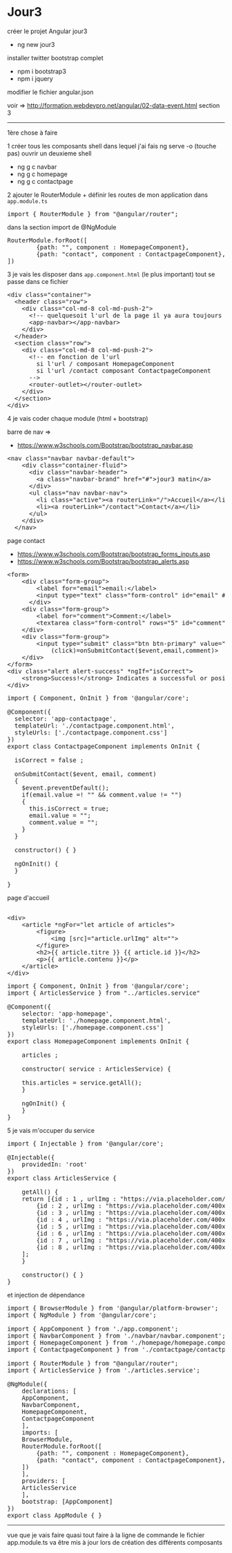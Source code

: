 # Jour3

créer le projet Angular jour3
- ng new jour3

installer twitter bootstrap complet 
- 	npm i bootstrap3
- 	npm i jquery 

modifier le fichier angular.json

voir => http://formation.webdevpro.net/angular/02-data-event.html section 3

---------------------------

1ère chose à faire 

1 créer tous les composants
	shell dans lequel j'ai fais ng serve -o (touche pas)
	ouvrir un deuxieme shell
- ng g c navbar
- ng g c homepage
- ng g c contactpage

2 ajouter le RouterModule + définir les routes de mon application
dans `app.module.ts`
<pre>
import { RouterModule } from "@angular/router";
</pre>
dans la section import de @NgModule
<pre>
RouterModule.forRoot([
        {path: "", component : HomepageComponent},
        {path: "contact", component : ContactpageComponent},
])
</pre>
3 je vais les disposer dans `app.component.html` (le plus important)
		tout se passe dans ce fichier 
<pre>
&lt;div class="container">
  &lt;header class="row">
    &lt;div class="col-md-8 col-md-push-2">
      &lt;!-- quelquesoit l'url de la page il ya aura toujours visible la nav bar -->
      &lt;app-navbar>&lt;/app-navbar>
    &lt;/div>
  &lt;/header>
  &lt;section class="row">
    &lt;div class="col-md-8 col-md-push-2">
      &lt;!-- en fonction de l'url 
        si l'url / composant HomepageComponent
        si l'url /contact composant ContactpageComponent
      -->
      &lt;router-outlet>&lt;/router-outlet>
    &lt;/div>
  &lt;/section>
&lt;/div>
</pre>
4 je vais coder chaque module (html + bootstrap)

barre de nav => 
- https://www.w3schools.com/Bootstrap/bootstrap_navbar.asp
<pre>
&lt;nav class="navbar navbar-default">
    &lt;div class="container-fluid">
      &lt;div class="navbar-header">
        &lt;a class="navbar-brand" href="#">jour3 matin&lt;/a>
      &lt;/div>
      &lt;ul class="nav navbar-nav">
        &lt;li class="active">&lt;a routerLink="/">Accueil&lt;/a>&lt;/li>
        &lt;li>&lt;a routerLink="/contact">Contact&lt;/a>&lt;/li>
      &lt;/ul>
    &lt;/div>
  &lt;/nav>
</pre>
page contact
- https://www.w3schools.com/Bootstrap/bootstrap_forms_inputs.asp
- https://www.w3schools.com/Bootstrap/bootstrap_alerts.asp
<pre>
&lt;form>
    &lt;div class="form-group">
        &lt;label for="email">email:&lt;/label>
        &lt;input type="text" class="form-control" id="email" #email name="email">
      &lt;/div>
    &lt;div class="form-group">
        &lt;label for="comment">Comment:&lt;/label>
        &lt;textarea class="form-control" rows="5" id="comment" #comment name="comment">&lt;/textarea>
    &lt;/div> 
    &lt;div class="form-group">
        &lt;input type="submit" class="btn btn-primary" value="Envoyer" 
            (click)=onSubmitContact($event,email,comment)>
    &lt;/div>
&lt;/form>
&lt;div class="alert alert-success" *ngIf="isCorrect">
    &lt;strong>Success!&lt;/strong> Indicates a successful or positive action.
&lt;/div>
</pre>
<pre>
import { Component, OnInit } from '@angular/core';

@Component({
  selector: 'app-contactpage',
  templateUrl: './contactpage.component.html',
  styleUrls: ['./contactpage.component.css']
})
export class ContactpageComponent implements OnInit {

  isCorrect = false ;

  onSubmitContact($event, email, comment)
  {
    $event.preventDefault();
    if(email.value =! "" && comment.value != "")
    {
      this.isCorrect = true;
      email.value = "";
      comment.value = "";
    }
  }

  constructor() { }

  ngOnInit() {
  }

}
</pre>
page d'accueil
<pre>

&lt;div>
    &lt;article *ngFor="let article of articles">
        &lt;figure>
            &lt;img [src]="article.urlImg" alt="">
        &lt;/figure>
        &lt;h2>{{ article.titre }} {{ article.id }}&lt;/h2>
        &lt;p>{{ article.contenu }}&lt;/p>
    &lt;/article>
&lt;/div>
</pre>

<pre>
import { Component, OnInit } from '@angular/core';
import { ArticlesService } from "../articles.service"

@Component({
    selector: 'app-homepage',
    templateUrl: './homepage.component.html',
    styleUrls: ['./homepage.component.css']
})
export class HomepageComponent implements OnInit {

    articles ;

    constructor( service : ArticlesService) {

    this.articles = service.getAll();
    }

    ngOnInit() {
    }
}
</pre>

5 je vais m'occuper du service 

<pre>
import { Injectable } from '@angular/core';

@Injectable({
    providedIn: 'root'
})
export class ArticlesService {

    getAll() {
    return [{id : 1 , urlImg : "https://via.placeholder.com/400x200" , titre : "article" , contenu : "lorem"},
        {id : 2 , urlImg : "https://via.placeholder.com/400x200" , titre : "coucou !!" , contenu : "lorem"},
        {id : 3 , urlImg : "https://via.placeholder.com/400x200" , titre : "article" , contenu : "lorem"},
        {id : 4 , urlImg : "https://via.placeholder.com/400x200" , titre : "article" , contenu : "lorem"},
        {id : 5 , urlImg : "https://via.placeholder.com/400x200" , titre : "article" , contenu : "lorem"},
        {id : 6 , urlImg : "https://via.placeholder.com/400x200" , titre : "article" , contenu : "lorem"},
        {id : 7 , urlImg : "https://via.placeholder.com/400x200" , titre : "article" , contenu : "lorem"},
        {id : 8 , urlImg : "https://via.placeholder.com/400x200" , titre : "article" , contenu : "lorem"}
    ];
    }

    constructor() { }
}
</pre>

et injection de dépendance
<pre>
import { BrowserModule } from '@angular/platform-browser';
import { NgModule } from '@angular/core';

import { AppComponent } from './app.component';
import { NavbarComponent } from './navbar/navbar.component';
import { HomepageComponent } from './homepage/homepage.component';
import { ContactpageComponent } from './contactpage/contactpage.component';

import { RouterModule } from "@angular/router";
import { ArticlesService } from './articles.service';

@NgModule({
    declarations: [
    AppComponent,
    NavbarComponent,
    HomepageComponent,
    ContactpageComponent
    ],
    imports: [
    BrowserModule,
    RouterModule.forRoot([
        {path: "", component : HomepageComponent},
        {path: "contact", component : ContactpageComponent},
    ])
    ],
    providers: [
    ArticlesService
    ],
    bootstrap: [AppComponent]
})
export class AppModule { }
</pre>

---------------

vue que je vais faire quasi tout faire à la ligne de commande le fichier
app.module.ts va être mis à jour lors de création des différents composants


